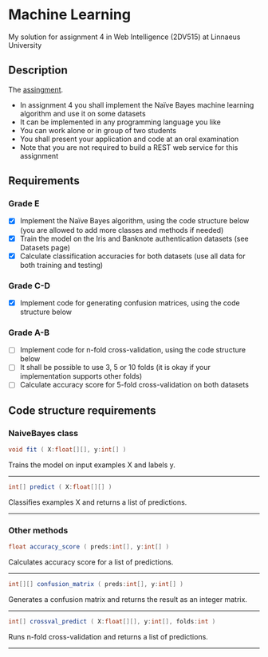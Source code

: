 # Machine Learning

My solution for assignment 4 in Web Intelligence (2DV515) at Linnaeus University

## Description

The [assingment](http://coursepress.lnu.se/kurs/web-intelligence/a4/).

- In assignment 4 you shall implement the Naïve Bayes machine learning algorithm and use it on some datasets
- It can be implemented in any programming language you like
- You can work alone or in group of two students
- You shall present your application and code at an oral examination
- Note that you are not required to build a REST web service for this assignment

## Requirements

### Grade E

- [x] Implement the Naïve Bayes algorithm, using the code structure below (you are allowed to add more classes and methods if needed)
- [x] Train the model on the Iris and Banknote authentication datasets (see Datasets page)
- [x] Calculate classification accuracies for both datasets (use all data for both training and testing)

### Grade C-D

- [x] Implement code for generating confusion matrices, using the code structure below

### Grade A-B

- [ ] Implement code for n-fold cross-validation, using the code structure below
- [ ] It shall be possible to use 3, 5 or 10 folds (it is okay if your implementation supports other folds)
- [ ] Calculate accuracy score for 5-fold cross-validation on both datasets

## Code structure requirements

### NaiveBayes class

```java
void fit ( X:float[][], y:int[] )
```

Trains the model on input examples X and labels y.

---

```java
int[] predict ( X:float[][] )
```

Classifies examples X and returns a list of predictions.

---

### Other methods

```java
float accuracy_score ( preds:int[], y:int[] )
```

Calculates accuracy score for a list of predictions.

---

```java
int[][] confusion_matrix ( preds:int[], y:int[] )
```

Generates a confusion matrix and returns the result as an integer matrix.

---

```java
int[] crossval_predict ( X:float[][], y:int[], folds:int )
```

Runs n-fold cross-validation and returns a list of predictions.

---
